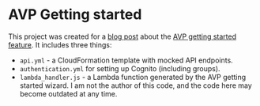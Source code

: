 # AVP Getting started

This project was created for a [blog post]() about the [AVP getting started feature](https://aws.amazon.com/about-aws/whats-new/2024/04/amazon-cognito-customers-access-apis-verified-permissions/). It includes three things:

- `api.yml` - a CloudFormation template with mocked API endpoints.
- `authentication.yml` for setting up Cognito (including groups).
- `lambda_handler.js` - a Lambda function generated by the AVP getting started wizard. I am not the author of this code, and the code here may become outdated at any time.
